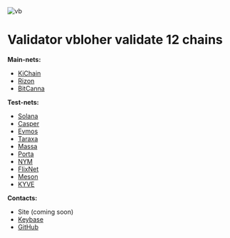 ![vb](https://user-images.githubusercontent.com/38581319/137599261-a856d69e-4133-46ec-b821-5c729fa07b6b.png)

# Validator vbloher validate 12 chains

**Main-nets:**  <br />

- [KiChain](https://www.mintscan.io/ki-chain/validators/kivaloper1ggrrt80qln07kqnfe5zppjgsrrqmkc4jpwvsgh)
- [Rizon](https://www.mintscan.io/rizon/validators/rizonvaloper1h7qgg8p52vdpcqzhxrt6wjsnyyfasaak588lrh)
- [BitCanna](https://www.mintscan.io/bitcanna/validators/bcnavaloper19l7slf3853c9ul0vf24zefjvdq4l8930nulqp4)

**Test-nets:** <br />
- [Solana](https://www.validators.app/validators/testnet/6q4crDPH7SFp2kxAFNmRg16phDRpjtsW7QDk83EFwrLg?locale=en)
- [Casper](https://testnet.cspr.live/validator/019c880d2697c314b260643cba46de23cf4c76320698ea23eda813dca6f1a4c3c4)
- [Evmos](https://explorer.evmos.org/validators/evmosvaloper1y8f6u3ctfuemve87d9l5na46qs9ruyhjhfks3t)
- [Taraxa](https://explorer.testnet.taraxa.io/address/0xc6b3554faa80bb53a454b496ea9c14403c7cab50)
- [Massa](https://massa.net/)
- [Porta](https://console.porta.network/#/staking/query/5GT63wZFTz1jo3eAGUz5LDqW8EXbe7FYsbeaFywpEupy5jyJ)
- [NYM](https://testnet-milhon-explorer.nymtech.net/nym/mixnodes/3cn7mos1FR3opnHTwsKuHUEJXrHvY1UBqqUsiGMC2xsF)
- [FlixNet](https://github.com/OmniFlix/testnets)
- [Meson](https://meson.network/)
- [KYVE](https://www.kyve.network/)

**Contacts:**
- Site (coming soon)
- [Keybase](https://keybase.io/vbloher)
- [GitHub](https://github.com/tt1000vv)

